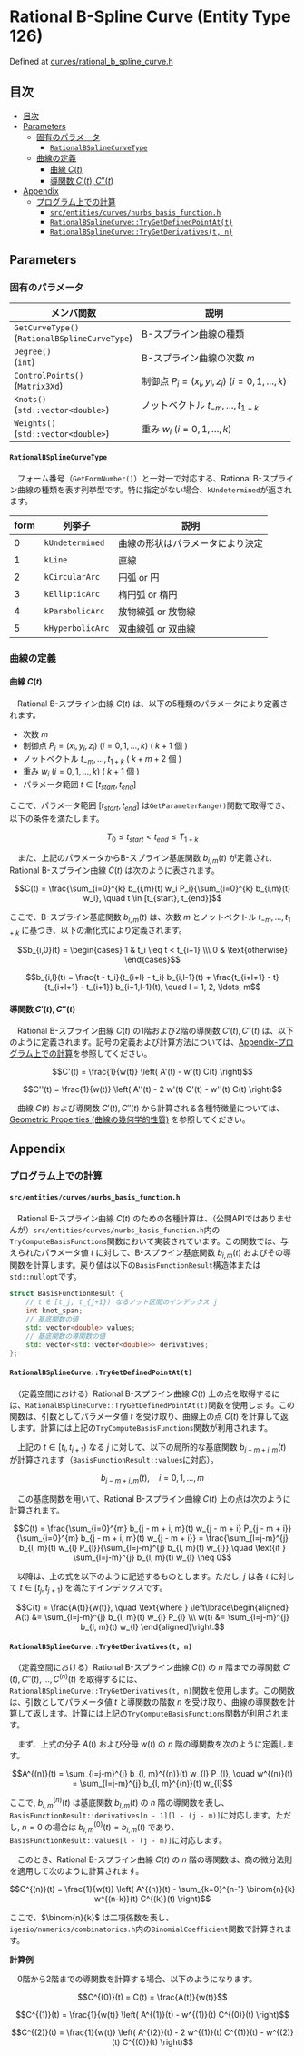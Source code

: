 # Rational B-Spline Curve (Entity Type 126)

Defined at [curves/rational_b_spline_curve.h](./../../../include/igesio/entities/curves/rational_b_spline_curve.h)

## 目次

- [目次](#目次)
- [Parameters](#parameters)
  - [固有のパラメータ](#固有のパラメータ)
    - [`RationalBSplineCurveType`](#rationalbsplinecurvetype)
  - [曲線の定義](#曲線の定義)
    - [曲線 $C(t)$](#曲線-ct)
    - [導関数 $C'(t), C''(t)$](#導関数-ct-ct)
- [Appendix](#appendix)
  - [プログラム上での計算](#プログラム上での計算)
    - [`src/entities/curves/nurbs_basis_function.h`](#srcentitiescurvesnurbs_basis_functionh)
    - [`RationalBSplineCurve::TryGetDefinedPointAt(t)`](#rationalbsplinecurvetrygetdefinedpointatt)
    - [`RationalBSplineCurve::TryGetDerivatives(t, n)`](#rationalbsplinecurvetrygetderivativest-n)

## Parameters

### 固有のパラメータ

| メンバ関数 | 説明 |
|---|---|
| `GetCurveType()` <br> (`RationalBSplineCurveType`) | B-スプライン曲線の種類 |
| `Degree()` <br> (`int`) | B-スプライン曲線の次数 $m$ |
| `ControlPoints()` <br> (`Matrix3Xd`) | 制御点 $P_i = (x_i, y_i, z_i)\ (i = 0, 1, \ldots, k)$ |
| `Knots()` <br> (`std::vector<double>`) | ノットベクトル $t_{-m}, \ldots, t_{1+k}$ |
| `Weights()` <br> (`std::vector<double>`) | 重み $w_i\ (i = 0, 1, \ldots, k)$ |

#### `RationalBSplineCurveType`

　フォーム番号（`GetFormNumber()`）と一対一で対応する、Rational B-スプライン曲線の種類を表す列挙型です。特に指定がない場合、`kUndetermined`が返されます。

| form | 列挙子 | 説明 |
|---|---|---|
| 0 | `kUndetermined` | 曲線の形状はパラメータにより決定 |
| 1 | `kLine` | 直線 |
| 2 | `kCircularArc` | 円弧 or 円 |
| 3 | `kEllipticArc` | 楕円弧 or 楕円 |
| 4 | `kParabolicArc` | 放物線弧 or 放物線 |
| 5 | `kHyperbolicArc` | 双曲線弧 or 双曲線 |

### 曲線の定義

#### 曲線 $C(t)$

　Rational B-スプライン曲線 $C(t)$ は、以下の5種類のパラメータにより定義されます。

- 次数 $m$
- 制御点 $P_i = (x_i, y_i, z_i)\ (i = 0, 1, \ldots, k)$ ( $k + 1$ 個 )
- ノットベクトル $t_{-m}, \ldots, t_{1+k}$ ( $k + m + 2$ 個 )
- 重み $w_i\ (i = 0, 1, \ldots, k)$ ( $k + 1$ 個 )
- パラメータ範囲 $t \in [t_{start}, t_{end}]$

ここで、パラメータ範囲 $[t_{start}, t_{end}]$ は`GetParameterRange()`関数で取得でき、以下の条件を満たします。

$$T_0 \leq t_{start} < t_{end} \leq T_{1+k}$$

　また、上記のパラメータからB-スプライン基底関数 $b_{i,m}(t)$ が定義され、Rational B-スプライン曲線 $C(t)$ は次のように表されます。

$$C(t) = \frac{\sum_{i=0}^{k} b_{i,m}(t) w_i P_i}{\sum_{i=0}^{k} b_{i,m}(t) w_i}, \quad t \in [t_{start}, t_{end}]$$

ここで、B-スプライン基底関数 $b_{i,m}(t)$ は、次数 $m$ とノットベクトル $t_{-m}, \ldots, t_{1+k}$ に基づき、以下の漸化式により定義されます。

$$b_{i,0}(t) = \begin{cases}
  1 & t_i \leq t < t_{i+1} \\\
  0 & \text{otherwise}
\end{cases}$$

$$b_{i,l}(t) = \frac{t - t_i}{t_{i+l} - t_i} b_{i,l-1}(t) + \frac{t_{i+l+1} - t}{t_{i+l+1} - t_{i+1}} b_{i+1,l-1}(t), \quad l = 1, 2, \ldots, m$$

#### 導関数 $C'(t), C''(t)$

　Rational B-スプライン曲線 $C(t)$ の1階および2階の導関数 $C'(t), C''(t)$ は、以下のように定義されます。記号の定義および計算方法については、[Appendix-プログラム上での計算](#appendix)を参照してください。

$$C'(t) = \frac{1}{w(t)} \left( A'(t) - w'(t) C(t) \right)$$

$$C''(t) = \frac{1}{w(t)} \left( A''(t) - 2 w'(t) C'(t) - w''(t) C(t) \right)$$

　曲線 $C(t)$ および導関数 $C'(t), C''(t)$ から計算される各種特徴量については、[Geometric Properties (曲線の幾何学的性質)](./../geometric_properties_ja.md) を参照してください。

## Appendix

### プログラム上での計算

#### `src/entities/curves/nurbs_basis_function.h`

　Rational B-スプライン曲線 $C(t)$ のための各種計算は、（公開APIではありませんが）`src/entities/curves/nurbs_basis_function.h`内の`TryComputeBasisFunctions`関数において実装されています。この関数では、与えられたパラメータ値 $t$ に対して、B-スプライン基底関数 $b_{i,m}(t)$ およびその導関数を計算します。戻り値は以下の`BasisFunctionResult`構造体または`std::nullopt`です。

```cpp
struct BasisFunctionResult {
    // t ∈ [t_j, t_{j+1}) なるノット区間のインデックス j
    int knot_span;
    // 基底関数の値
    std::vector<double> values;
    // 基底関数の導関数の値
    std::vector<std::vector<double>> derivatives;
};
```

#### `RationalBSplineCurve::TryGetDefinedPointAt(t)`

　（定義空間における）Rational B-スプライン曲線 $C(t)$ 上の点を取得するには、`RationalBSplineCurve::TryGetDefinedPointAt(t)`関数を使用します。この関数は、引数としてパラメータ値 $t$ を受け取り、曲線上の点 $C(t)$ を計算して返します。計算には上記の`TryComputeBasisFunctions`関数が利用されます。

　上記の $t \in [t_{j}, t_{j+1})$ なる $j$ に対して、以下の局所的な基底関数 $b_{j-m+i, m}(t)$ が計算されます（`BasisFunctionResult::values`に対応）。

$$b_{j - m + i, m}(t), \quad i = 0, 1, \ldots, m$$

　この基底関数を用いて、Rational B-スプライン曲線 $C(t)$ 上の点は次のように計算されます。

$$C(t) = \frac{\sum_{i=0}^{m} b_{j - m + i, m}(t) w_{j - m + i} P_{j - m + i}}{\sum_{i=0}^{m} b_{j - m + i, m}(t) w_{j - m + i}} = \frac{\sum_{l=j-m}^{j} b_{l, m}(t) w_{l} P_{l}}{\sum_{l=j-m}^{j} b_{l, m}(t) w_{l}},\quad \text{if } \sum_{l=j-m}^{j} b_{l, m}(t) w_{l} \neq 0$$

　以降は、上の式を以下のように記述するものとします。ただし, $j$ は各 $t$ に対して $t \in [t_j, t_{j+1})$ を満たすインデックスです。

$$C(t) = \frac{A(t)}{w(t)}, \quad \text{where } \left\lbrace\begin{aligned}
    A(t) &= \sum_{l=j-m}^{j} b_{l, m}(t) w_{l} P_{l} \\\
    w(t) &= \sum_{l=j-m}^{j} b_{l, m}(t) w_{l}
\end{aligned}\right.$$

#### `RationalBSplineCurve::TryGetDerivatives(t, n)`

　（定義空間における）Rational B-スプライン曲線 $C(t)$ の $n$ 階までの導関数 $C'(t), C''(t), \ldots, C^{(n)}(t)$ を取得するには、`RationalBSplineCurve::TryGetDerivatives(t, n)`関数を使用します。この関数は、引数としてパラメータ値 $t$ と導関数の階数 $n$ を受け取り、曲線の導関数を計算して返します。計算には上記の`TryComputeBasisFunctions`関数が利用されます。

　まず、上式の分子 $A(t)$ および分母 $w(t)$ の $n$ 階の導関数を次のように定義します。

$$A^{(n)}(t) = \sum_{l=j-m}^{j} b_{l, m}^{(n)}(t) w_{l} P_{l}, \quad w^{(n)}(t) = \sum_{l=j-m}^{j} b_{l, m}^{(n)}(t) w_{l}$$

ここで, $b_{l, m}^{(n)}(t)$ は基底関数 $b_{l, m}(t)$ の $n$ 階の導関数を表し、`BasisFunctionResult::derivatives[n - 1][l - (j - m)]`に対応します。ただし, $n = 0$ の場合は $b_{l, m}^{(0)}(t) = b_{l, m}(t)$ であり、`BasisFunctionResult::values[l - (j - m)]`に対応します。

　このとき、Rational B-スプライン曲線 $C(t)$ の $n$ 階の導関数は、商の微分法則を適用して次のように計算されます。

$$C^{(n)}(t) = \frac{1}{w(t)} \left( A^{(n)}(t) - \sum_{k=0}^{n-1} \binom{n}{k} w^{(n-k)}(t) C^{(k)}(t) \right)$$

ここで、$\binom{n}{k}$ は二項係数を表し、`igesio/numerics/combinatorics.h`内の`BinomialCoefficient`関数で計算されます。

**計算例**

　0階から2階までの導関数を計算する場合、以下のようになります。

$$C^{(0)}(t) = C(t) = \frac{A(t)}{w(t)}$$

$$C^{(1)}(t) = \frac{1}{w(t)} \left( A^{(1)}(t) - w^{(1)}(t) C^{(0)}(t) \right)$$

$$C^{(2)}(t) = \frac{1}{w(t)} \left( A^{(2)}(t) - 2 w^{(1)}(t) C^{(1)}(t) - w^{(2)}(t) C^{(0)}(t) \right)$$
